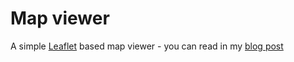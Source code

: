 # Map viewer
A simple [Leaflet](https://leafletjs.com/) based map viewer - you can read in my [blog post](https://softwaremill.com/visualise-your-data/)
